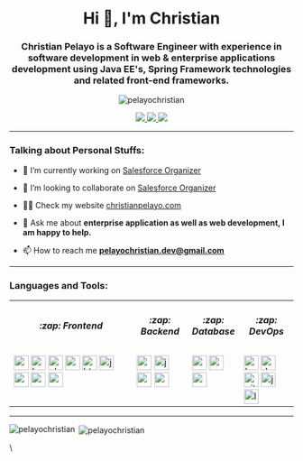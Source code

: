 <h1 align="center">Hi 👋, I'm Christian</h1>

<h3 align="center">Christian Pelayo is a Software Engineer with experience in software development in web & enterprise applications development using Java EE's, Spring Framework technologies and related front-end frameworks.</h3>

<p align="center"> <img src="https://komarev.com/ghpvc/?username=pelayochristian" alt="pelayochristian" /> </p>

<p align="center">
    <a href="https://twitter.com/iamchanpelayo" target="blank">
        <img src="https://img.shields.io/badge/twitter-%231DA1F2.svg?&style=for-the-badge&logo=twitter&logoColor=white" />
    </a>
     <a href="https://linkedin.com/in/christian-pelayo" target="blank">
        <img src="https://img.shields.io/badge/linkedin-%230077B5.svg?&style=for-the-badge&logo=linkedin&logoColor=white" />
    </a>
     <a href="https://instagram.com/_chanpelayo" target="blank">
        <img src="https://img.shields.io/badge/instagram-%23E4405F.svg?&style=for-the-badge&logo=instagram&logoColor=white" />
    </a>
</p>

<hr/>

### Talking about Personal Stuffs:

- 🔭 I’m currently working on [Salesforce Organizer](https://github.com/pelayochristian/salesforce-organizer)

- 👯 I’m looking to collaborate on [Salesforce Organizer](https://github.com/pelayochristian/salesforce-organizer)

- 👨‍💻 Check my website [christianpelayo.com](https://www.christianpelayo.com)

- 💬 Ask me about **enterprise application as well as web development, I am happy to help.**

- 📫 How to reach me **pelayochristian.dev@gmail.com**

<hr/>

### Languages and Tools:
<table>
<tr>
    <td><h5 align="center">:zap: Frontend</h5></td>
    <td><h5 align="center">:zap: Backend</h5></td>
    <td><h5 align="center">:zap: Database</h5></td>
    <td><h5 align="center">:zap: DevOps</h5></td>
</tr>
<tr>
    <td valign="top" width="50%"> 
        <img src="https://devicons.github.io/devicon/devicon.git/icons/angularjs/angularjs-original.svg" alt="angularjs" width="26" height="26" margin="10px"/> 
        <img src="https://devicons.github.io/devicon/devicon.git/icons/bootstrap/bootstrap-plain.svg" alt="bootstrap" width="26" height="26"/> 
        <img src="https://www.chartjs.org/media/logo-title.svg" alt="chartjs" width="26" height="26"/> 
        <img src="https://devicons.github.io/devicon/devicon.git/icons/css3/css3-original-wordmark.svg" alt="css3" width="26" height="26"/> 
        <img src="https://devicons.github.io/devicon/devicon.git/icons/html5/html5-original-wordmark.svg" alt="html5" width="26" height="26"/>
        <img src="https://devicons.github.io/devicon/devicon.git/icons/javascript/javascript-original.svg" alt="javascript" width="26" height="26"/>
        <img src="https://reactnative.dev/img/header_logo.svg" alt="reactnative" width="26" height="26"/>
        <img src="https://cdn.worldvectorlogo.com/logos/nextjs-3.svg" alt="nextjs" width="26" height="26"/>
        <img src="https://raw.githubusercontent.com/prplx/svg-logos/5585531d45d294869c4eaab4d7cf2e9c167710a9/svg/materialize.svg" alt="materialize" width="26" height="26"/>
    </td>
    <td valign="top" width="20%"> 
        <img src="https://devicons.github.io/devicon/devicon.git/icons/express/express-original-wordmark.svg" alt="express" width="26" height="26"/> 
        <img src="https://devicons.github.io/devicon/devicon.git/icons/java/java-original-wordmark.svg" alt="java" width="26" height="26"/> 
        <img src="https://devicons.github.io/devicon/devicon.git/icons/nodejs/nodejs-original-wordmark.svg" alt="nodejs" width="26" height="26"/> 
        <img src="https://www.vectorlogo.zone/logos/springio/springio-icon.svg" alt="spring" width="26" height="26"/>
    </td>
     <td valign="top" width="10%">
        <img src="https://devicons.github.io/devicon/devicon.git/icons/postgresql/postgresql-original-wordmark.svg" alt="postgresql" width="26" height="26"/> 
        <img src="https://devicons.github.io/devicon/devicon.git/icons/mysql/mysql-original-wordmark.svg" alt="mysql" width="26" height="26"/> 
        <img src="https://devicons.github.io/devicon/devicon.git/icons/redis/redis-original-wordmark.svg" alt="redis" width="26" height="26"/>
    </td>
    <td valign="top" width="20%">
        <img src="https://www.vectorlogo.zone/logos/gnu_bash/gnu_bash-icon.svg" alt="bash" width="26" height="26"/> 
        <img src="https://devicons.github.io/devicon/devicon.git/icons/docker/docker-original-wordmark.svg" alt="docker" width="26" height="26"/> 
        <img src="https://www.vectorlogo.zone/logos/git-scm/git-scm-icon.svg" alt="git" width="26" height="26"/> 
        <img src="https://www.vectorlogo.zone/logos/jenkins/jenkins-icon.svg" alt="jenkins" width="26" height="26"/>
        <img src="https://devicons.github.io/devicon/devicon.git/icons/linux/linux-original.svg" alt="linux" width="26" height="26"/> 
    </td>
</tr>
</table>

<hr/>
<p><img align="left" src="https://github-readme-stats.vercel.app/api/top-langs/?username=pelayochristian&hide=html&theme=dracula" alt="pelayochristian" /></p>
<p>&nbsp;<img align="center" src="https://github-readme-stats.vercel.app/api?username=pelayochristian&show_icons=true&theme=dracula" alt="pelayochristian" /></p>\

[website]:https://www.christianpelayo.com
